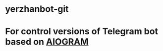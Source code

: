 ﻿# yerzhanbot-git

# For control versions of Telegram bot based on <a href="https://aiogram.dev/">AIOGRAM</a>
